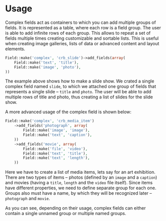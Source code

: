 # Usage

Complex fields act as containers to which you can add multiple groups of fields. It is represented as a table, where each row is a field group. The user is able to add infinite rows of each group. This allows to repeat a set of fields multiple times creating customizable and sortable lists. This is useful when creating image galleries, lists of data or advanced content and layout elements.

```php
Field::make('complex', 'crb_slide')->add_fields(array(
	Field::make('text', 'title'),
	Field::make('image', 'photo'),
))
```

The example above shows how to make a slide show. We crated a single complex field named `slide`, to which we attached one group of fields that represents a single slide – `title` and `photo`. The user will be able to add multiple rows of title and photo, thus creating a list of slides for the slide show.

A more advanced usage of the complex field is shown below:

```php
Field::make('complex', 'crb_media_item')
	->add_fields('photograph', array(
		Field::make('image', 'image'),
		Field::make('text', 'caption'),
	))
	->add_fields('movie', array(
		Field::make('file', 'video'),
		Field::make('text', 'title'),
		Field::make('text', 'length'),
	))
```

Here we have to create a list of media items, lets say for an art exhibition. There are two types of items – photos (defined by an `image` and a `caption`) and movies (having a `title`, `length` and the `video` file itself). Since items have different properties, we need to define separate group for each one. Groups also must have a name, by which they will be recognized later – `photograph` and `movie`.

As you can see, depending on their usage, complex fields can either contain a single unnamed group or multiple named groups.